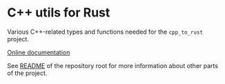 C++ utils for Rust
==================

Various C++-related types and functions needed for the `cpp_to_rust` project.

[Online documentation](https://rust-qt.github.io/rustdoc/qt/cpp_utils)

See [README](https://github.com/rust-qt/cpp_to_rust) of the repository root for more information about other parts of the project.


